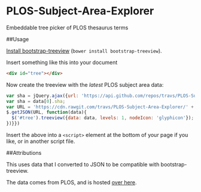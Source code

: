 # PLOS-Subject-Area-Explorer
Embeddable tree picker of PLOS thesaurus terms

##Usage

[Install bootstrap-treeview](https://github.com/jonmiles/bootstrap-treeview#install) (`bower install bootstrap-treeview`).

Insert something like this into your document

```html
<div id="tree"></div>
```

Now create the treeview with the *latest* PLOS subject area data:

```js
var sha = jQuery.ajax({url: 'https://api.github.com/repos/travs/PLOS-Subject-Area-Explorer/commits', success: function(data){
var sha = data[0].sha;
var URL = 'https://cdn.rawgit.com/travs/PLOS-Subject-Area-Explorer/' + sha + '/thesaurus_latest.json'
$.getJSON(URL, function(data){
  $('#tree').treeview({data: data, levels: 1, nodeIcon: 'glyphicon'});
})}})
```

Insert the above into a `<script>` element at the bottom of your page if you like, or in another script file.

##Attributions

This uses data that I converted to JSON to be compatible with bootstrap-treeview.

The data comes from PLOS, and is hosted [over here](https://github.com/PLOS/plos-thesaurus).
